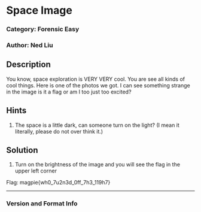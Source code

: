 # Space Image

### Category: Forensic Easy

### Author: Ned Liu 

## Description

You know, space exploration is VERY VERY cool. You are see all kinds of cool things. Here is one of the photos we got. I can see something strange in the image is it a flag or am I too just too excited?

## Hints

1. The space is a little dark, can someone turn on the light? (I mean it literally, please do not over think it.)


## Solution

1. Turn on the brightness of the image and you will see the flag in the upper left corner

Flag: magpie{wh0_7u2n3d_0ff_7h3_119h7}

---

### Version and Format Info 